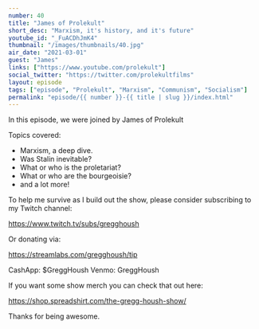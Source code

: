 ```yaml
---
number: 40
title: "James of Prolekult"
short_desc: "Marxism, it's history, and it's future"
youtube_id: "_FuACDhJmK4"
thumbnail: "/images/thumbnails/40.jpg"
air_date: "2021-03-01"
guest: "James"
links: ["https://www.youtube.com/prolekult"]
social_twitter: "https://twitter.com/prolekultfilms"
layout: episode
tags: ["episode", "Prolekult", "Marxism", "Communism", "Socialism"]
permalink: "episode/{{ number }}-{{ title | slug }}/index.html"
---
```


In this episode, we were joined by James of Prolekult

Topics covered:

- Marxism, a deep dive.
- Was Stalin inevitable?
- What or who is the proletariat?
- What or who are the bourgeoisie?
- and a lot more!

To help me survive as I build out the show, please consider subscribing to my Twitch channel:

https://www.twitch.tv/subs/gregghoush​​

Or donating via:

https://streamlabs.com/gregghoush/tip​​

CashApp: $GreggHoush
Venmo: GreggHoush

If you want some show merch you can check that out here:

https://shop.spreadshirt.com/the-gregg-housh-show/

Thanks for being awesome.
